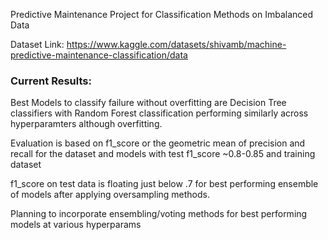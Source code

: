Predictive Maintenance Project for Classification Methods on Imbalanced Data

Dataset Link: https://www.kaggle.com/datasets/shivamb/machine-predictive-maintenance-classification/data

### Current Results:

Best Models to classify failure without overfitting are Decision Tree classifiers with Random Forest classification performing similarly across hyperparamters although overfitting.

Evaluation is based on f1_score or the geometric mean of precision and recall for the dataset and models with test f1_score ~0.8-0.85 and training dataset

f1_score on test data is floating just below .7 for best performing ensemble of models after applying oversampling methods.

Planning to incorporate ensembling/voting methods for best performing models at various hyperparams
